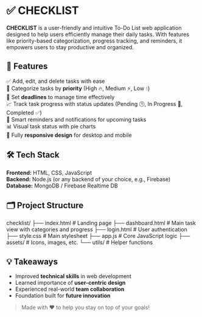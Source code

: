 # ✅ CHECKLIST

**CHECKLIST** is a user-friendly and intuitive To-Do List web application designed to help users efficiently manage their daily tasks. With features like priority-based categorization, progress tracking, and reminders, it empowers users to stay productive and organized.

## 🚀 Features

✅ Add, edit, and delete tasks with ease  
📌 Categorize tasks by **priority** (High 🔥, Medium ⚡, Low 💧)  
📅 Set **deadlines** to manage time effectively  
📈 Track task progress with status updates (Pending 🕒, In Progress 🔄, Completed ✅)  
🔔 Smart reminders and notifications for upcoming tasks  
📊 Visual task status with pie charts  
📱 Fully **responsive design** for desktop and mobile  

## 🛠️ Tech Stack

**Frontend:** HTML, CSS, JavaScript  
**Backend:** Node.js (or any backend of your choice, e.g., Firebase)  
**Database:** MongoDB / Firebase Realtime DB  

## 🗂️ Project Structure

checklist/
├── index.html # Landing page
├── dashboard.html # Main task view with categories and progress
├── login.html # User authentication
├── style.css # Main stylesheet
├── app.js # Core JavaScript logic
├── assets/ # Icons, images, etc.
└── utils/ # Helper functions

## 💡 Takeaways

- Improved **technical skills** in web development  
- Learned importance of **user-centric design**  
- Experienced real-world **team collaboration**  
- Foundation built for **future innovation**

> Made with ❤️ to help you stay on top of your goals!

